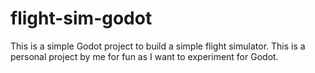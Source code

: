 # flight-sim-godot
This is a simple Godot project to build a simple flight simulator.
This is a personal project by me for fun as I want to experiment for Godot.
